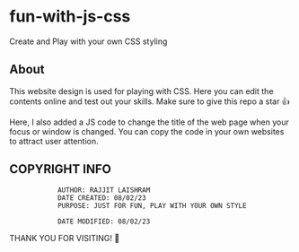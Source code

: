 # fun-with-js-css
Create and Play with your own CSS styling

## About
 This website design is used for playing with CSS. Here  you can edit the contents online and test out your skills.
 Make sure to give this repo a star 👍
 
 Here, I also added a JS code to change the title of the web page when your focus or window is changed.
 You can copy the code in your own websites to attract user attention.
 
 ## COPYRIGHT INFO
                AUTHOR: RAJJIT LAISHRAM
                DATE CREATED: 08/02/23
                PURPOSE: JUST FOR FUN, PLAY WITH YOUR OWN STYLE
                
                DATE MODIFIED: 08/02/23
                
THANK YOU FOR VISITING! 🤗
